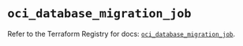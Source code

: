 # `oci_database_migration_job`

Refer to the Terraform Registry for docs: [`oci_database_migration_job`](https://registry.terraform.io/providers/oracle/oci/7.19.0/docs/resources/database_migration_job).
